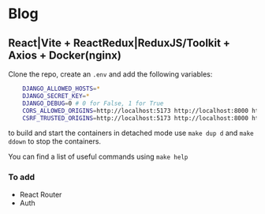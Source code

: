 # Blog

## React|Vite + ReactRedux|ReduxJS/Toolkit + Axios + Docker(nginx)

Clone the repo, create an `.env` and add the following variables:

```bash
    DJANGO_ALLOWED_HOSTS=*
    DJANGO_SECRET_KEY=*
    DJANGO_DEBUG=0 # 0 for False, 1 for True
    CORS_ALLOWED_ORIGINS=http://localhost:5173 http://localhost:8000 http://api # add your own domains
    CSRF_TRUSTED_ORIGINS=http://localhost:5173 http://localhost:8000 http://api # add your own domains
```

to build and start the containers in detached mode use `make dup d` and `make ddown` to stop the containers.

You can find a list of useful commands using `make help`

### To add

- React Router
- Auth
